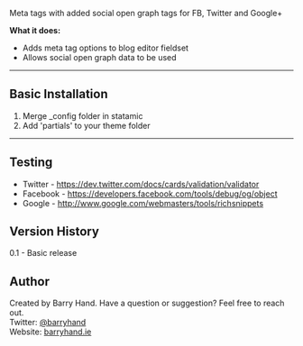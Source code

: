 Meta tags with added social open graph tags for FB, Twitter and Google+

**What it does:**

* Adds meta tag options to blog editor fieldset
* Allows social open graph data to be used

  
---

## Basic Installation
1. Merge _config folder in statamic
2. Add 'partials' to your theme folder

---

## Testing
* Twitter - https://dev.twitter.com/docs/cards/validation/validator
* Facebook - https://developers.facebook.com/tools/debug/og/object
* Google - http://www.google.com/webmasters/tools/richsnippets


## Version History
0.1 - Basic release


## Author
Created by Barry Hand. Have a question or suggestion? Feel free to reach out.  
Twitter: [@barryhand](http://twitter.com/barryhand/)  
Website: [barryhand.ie](http://www.barryhand.ie)  
